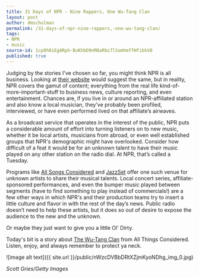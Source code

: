 ```yaml
---
title: 31 Days of NPR - Nine Rappers, One Wu-Tang Clan
layout: post
author: dmschulman
permalink: /31-days-of-npr-nine-rappers,-one-wu-tang-clan/
tags:
- NPR
- music
source-id: 1cp8h0iEgARph-BuKhbD9nM8aRbs7lSomhmffHfibkV0
published: true
---
```

Judging by the stories I've chosen so far, you might think NPR is all business. Looking at [their website](https://www.npr.org) would suggest the same, but in reality, NPR covers the gamut of content; everything from the real life kind-of-more-important-stuff to business news, culture reporting, and even entertainment. Chances are, if you live in or around an NPR-affiliated station and also know a local musician, they’ve probably been profiled, interviewed, or have even performed lived on that affiliate’s airwaves.

As a broadcast service that operates in the interest of the public, NPR puts a considerable amount of effort into turning listeners on to new music, whether it be local artists, musicians from abroad, or even well established groups that NPR's demographic might have overlooked. Consider how difficult of a feat it would be for an unknown talent to have their music played on any other station on the radio dial. At NPR, that’s called a Tuesday.

Programs like [All Songs Considered](https://www.npr.org/programs/all-songs-considered/) and [JazzSet](https://www.npr.org/programs/jazzset/) offer one such venue for unknown artists to share their musical talents. Local concert series, affiliate-sponsored performances, and even the bumper music played between segments (have to find something to play instead of commercials!) are a few other ways in which NPR's and their production teams try to insert a little culture and flavor in with the rest of the day’s news. Public radio doesn’t need to help these artists, but it does so out of desire to expose the audience to the new and the unknown.

Or maybe they just want to give you a little Ol' Dirty.

Today's bit is a story about [The Wu-Tang Clan](https://www.npr.org/2011/01/04/132653524/nine-rappers-one-wu-tang-clan) from All Things Considered. Listen, enjoy, and always remember to protect ya neck.

![image alt text]({{ site.url }}/public/nWzcDVBbDRtXZjmKyoNDhg_img_0.jpg)

*Scott Gries/Getty Images*

